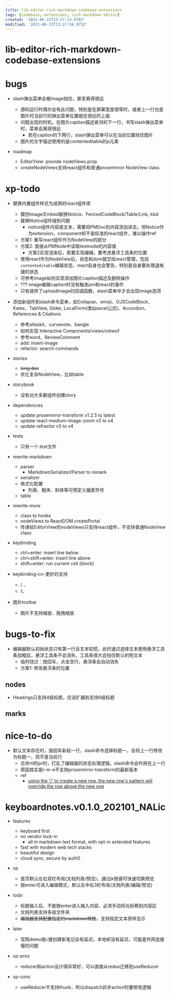 ```yaml
---
title: lib-editor-rich-markdown-codebase-extensions
tags: [codebase, extensions, rich-markdown-editor]
created: '2021-06-23T13:27:13.078Z'
modified: '2021-06-23T13:27:56.975Z'
---
```


# lib-editor-rich-markdown-codebase-extensions

# bugs
- slash弹出菜单会被image挡住，甚至离得很远
  - 源码运行时偶尔会有此问题，特别是在屏幕宽度很窄时，或者上一行也是图片时当前行的弹出菜单位置就在很远的上面
  - 问题出现的时机，在图片caption描述紧邻的下一行，书写slash弹出菜单时，菜单会离得很远
    - 若在caption的下两行，slash弹出菜单可以在当前位置挡住图片
  - 图片的文字描述使用的是contenteditable的p元素

- roadmap
  - EditorView: provide nodeViews prop
  - createNodeViews支持react组件和普通prosemirror NodeView class
# xp-todo
- 替换内置组件样式为成熟的react组件库
  - 模仿Image/Embed替换Notice、FencedCodeBlock/Table/Link, kbd
  - 替换Notice组件碰到问题
    - notice组件内容是文本，需要将PMDoc的内容添加进去，但Notice作为extension，component却不是标准的react组件，难以操作ref
  - 方案1: 重写react组件作为NodeView的部分
  - 方案2: 直接从PMNode中读取textnode的内容值
    - 方案2实现渲染后，若要实现编辑，要考虑悬浮工具条的位置
  - 使用react作为NodeView后，状态和dom就交给react管理，包括`contenteditable`编辑状态，react自身也会警告，特别是自身要处理退格键的状态
  - 可参考image如何实现添加图片caption描述及删除操作
  - ??? image编辑caption时没有触发pm和react的事件
  - 只有提供了uploadImage的回调函数，slash菜单中才会出现image选项

- 添加新组件到slash命令菜单，如Collapse、emoji、OJSCodeBlock、Katex、TabView, Slider, LocalForm(类似excel公式)、Accordion、References & Citations
  - 参考atlaskit、curvenote、bangle
  - 如何实现 Interactive Components/views/viewof
  - 参考word，ReviewComment
  - add: insert-image
  - refactor: search commands

- stories
  - ~~long doc~~
  - 优化复杂NodeView，比如table

- storybook
  - 没有对大多数组件创建story

- dependencies
  - update prosemirror-transform v1.2.5 to latest
  - update react-medium-image-zoom v3 to v4
  - update refractor v3 to v4

- tests
  - 只有一个.test文件

- rewrite-markdown
  - parser
    - MarkdownSerializer/Parser to remark
  - serializer
  - 格式化配置
    - 列表、粗体、斜体等可预定义偏爱符号
  - table

- rewrite-more
  - class to hooks
  - nodeViews to ReactDOM.createPortal
  - 传递给EditorView的nodeViews只支持react组件，不支持普通NodeView class

- keybinding
  - ctrl+enter: insert line below
  - ctrl+shift+enter: insert line above
  - shift+enter: run current cell (block)
- keybinding-cn-更好的支持
  - / 、
  - 1、

- 图片toolbar
  - 图片不支持缩放、拖拽缩放
# bugs-to-fix
- 编辑器默认初始状态只有第一行且文本较短，此时通过选择文本使用悬浮工具条加粗后，悬浮工具条不会消失，工具条很大会挡住默认的短文本
  - 临时绕过：按回车，点击空行，悬浮条会自动消失
  - 方案1: 修改悬浮条的位置

## nodes

- Headings只支持4级标题，应该扩展到支持6级标题

## marks

# nice-to-do
- 默认文本存在时，按回车新起一行，slash命令选择标题一，会将上一行修改为标题一，而不是当前行
  - 合并rtl的pr时，打乱了编辑器的状态处理逻辑，slash命令会作用在上一行
  - 原因其实是r-m-e不支持prosemirror-transform的最新版本
  - ref
    - [using the '/' to create a new row, the new row's pattern will override the row above the new one](https://github.com/outline/rich-markdown-editor/issues/427)
# keyboardnotes.v0.1.0_202101_NALic
- features
  - keyboard first
  - no vendor lock-in
    - all in markdown text format, with opt-in extended features
  - fast with modern web tech stacks
  - beautiful design
  - cloud sync, secure by auth0

- xp
  - 首页默认左右双栏布局(文档列表/预览)，通过jk按键可快速切换预览
  - 按enter可进入编辑模式，默认左中右3栏布局(文档列表/编辑/预览)

- todo
  - 标题输入后，不能按enter进入输入内容，必须手动将光标移到内容区
  - 文档列表支持多级文件夹
  - ~~编辑器支持配置指定的markdown特性~~，支持指定文本原样显示

- later
  - 官网demo按`c`键创建新笔记会有延迟，本地却没有延迟，可能是外网连接慢的问题

- xp-pros
  - reducer和action设计得非常好，可以直接从redux迁移到useReducer

- xp-cons
  - useReducer不支持thunk，所以dispatch异步action时要修改逻辑
